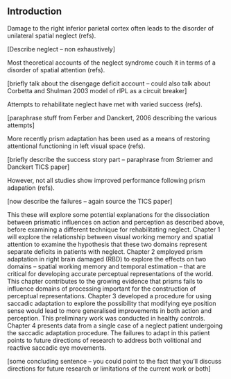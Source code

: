 Introduction
-----------

Damage to the right inferior parietal cortex often leads to the disorder
of unilateral spatial neglect (refs).

[Describe neglect – non exhaustively]

Most theoretical accounts of the neglect syndrome couch it in terms of a
disorder of spatial attention (refs).

[briefly talk about the disengage deficit account – could also talk
about Corbetta and Shulman 2003 model of rIPL as a circuit breaker]

Attempts to rehabilitate neglect have met with varied success (refs).

[paraphrase stuff from Ferber and Danckert, 2006 describing the various
attempts]

More recently prism adaptation has been used as a means of restoring
attentional functioning in left visual space (refs).

[briefly describe the success story part – paraphrase from Striemer and
Danckert TICS paper]

However, not all studies show improved performance following prism
adapation (refs).

[now describe the failures – again source the TICS paper]

This these will explore some potential explanations for the dissociation
between prismatic influences on action and perception as described
above, before examining a different technique for rehabilitating
neglect. Chapter 1 will explore the relationship between visual working
memory and spatial attention to examine the hypothesis that these two
domains represent separate deficits in patients with neglect. Chapter 2
employed prism adaptation in right brain damaged (RBD) to explore the
effects on two domains – spatial working memory and temporal estimation
– that are critical for developing accurate perceptual representations
of the world. This chapter contributes to the growing evidence that
prisms fails to influence domains of processing important for the
construction of perceptual representations. Chapter 3 developed a
procedure for using saccadic adaptation to explore the possibility that
modifying eye position sense would lead to more generalised improvements
in both action and perception. This preliminary work was conducted in
healthy controls. Chapter 4 presents data from a single case of a
neglect patient undergoing the saccadic adaptation procedure. The
failures to adapt in this patient points to future directions of
research to address both volitional and reactive saccadic eye movements.

[some concluding sentence – you could point to the fact that you’ll
discuss directions for future research or limitations of the current
work or both]

